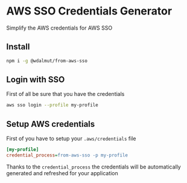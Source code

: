 # AWS SSO Credentials Generator

Simplify the AWS credentials for AWS SSO

## Install

```sh
npm i -g @wdalmut/from-aws-sso
```

## Login with SSO

First of all be sure that you have the credentials

```sh
aws sso login --profile my-profile
```

## Setup AWS credentials

First of you have to setup your `.aws/credentials` file

```ini
[my-profile]
credential_process=from-aws-sso -p my-profile
```

Thanks to the `credential_process` the credentials will be automatically
generated and refreshed for your application
